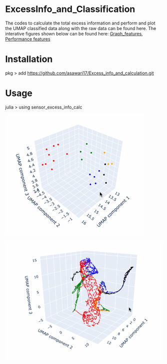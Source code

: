 # ExcessInfo_and_Classification
The codes to calculate the total excess information and perform and plot the UMAP classified data along with the raw data can be found here. 
The interative figures shown below can be found here: [Graph_features](https://github.com/asawari17/Excess_info_and_calculation/blob/main/graph_features_umap.html.gz), [Performance features](https://github.com/asawari17/Excess_info_and_calculation/blob/main/performance_umap.html.gz)

# Installation
pkg > add https://github.com/asawari17/Excess_info_and_calculation.git

# Usage
julia > using sensor_excess_info_calc


![Graph classification](https://github.com/asawari17/Excess_info_and_calculation/blob/main/grap_umap.gif)

![Performance classification](https://github.com/asawari17/Excess_info_and_calculation/blob/main/perforance_umap.gif)

